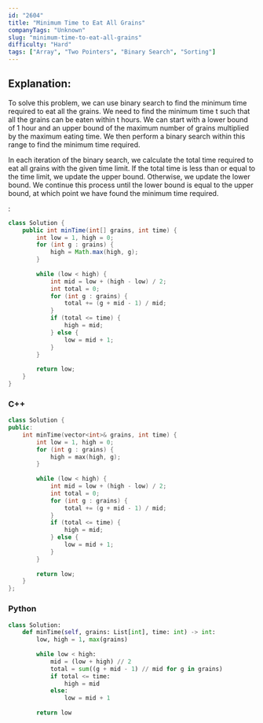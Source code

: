 ```yaml
---
id: "2604"
title: "Minimum Time to Eat All Grains"
companyTags: "Unknown"
slug: "minimum-time-to-eat-all-grains"
difficulty: "Hard"
tags: ["Array", "Two Pointers", "Binary Search", "Sorting"]
---
```


## Explanation:
To solve this problem, we can use binary search to find the minimum time required to eat all the grains. We need to find the minimum time t such that all the grains can be eaten within t hours. We can start with a lower bound of 1 hour and an upper bound of the maximum number of grains multiplied by the maximum eating time. We then perform a binary search within this range to find the minimum time required.

In each iteration of the binary search, we calculate the total time required to eat all grains with the given time limit. If the total time is less than or equal to the time limit, we update the upper bound. Otherwise, we update the lower bound. We continue this process until the lower bound is equal to the upper bound, at which point we have found the minimum time required.

:

```java
class Solution {
    public int minTime(int[] grains, int time) {
        int low = 1, high = 0;
        for (int g : grains) {
            high = Math.max(high, g);
        }
        
        while (low < high) {
            int mid = low + (high - low) / 2;
            int total = 0;
            for (int g : grains) {
                total += (g + mid - 1) / mid;
            }
            if (total <= time) {
                high = mid;
            } else {
                low = mid + 1;
            }
        }
        
        return low;
    }
}
```

### C++
```cpp
class Solution {
public:
    int minTime(vector<int>& grains, int time) {
        int low = 1, high = 0;
        for (int g : grains) {
            high = max(high, g);
        }
        
        while (low < high) {
            int mid = low + (high - low) / 2;
            int total = 0;
            for (int g : grains) {
                total += (g + mid - 1) / mid;
            }
            if (total <= time) {
                high = mid;
            } else {
                low = mid + 1;
            }
        }
        
        return low;
    }
};
```

### Python
```python
class Solution:
    def minTime(self, grains: List[int], time: int) -> int:
        low, high = 1, max(grains)
        
        while low < high:
            mid = (low + high) // 2
            total = sum((g + mid - 1) // mid for g in grains)
            if total <= time:
                high = mid
            else:
                low = mid + 1
        
        return low
```